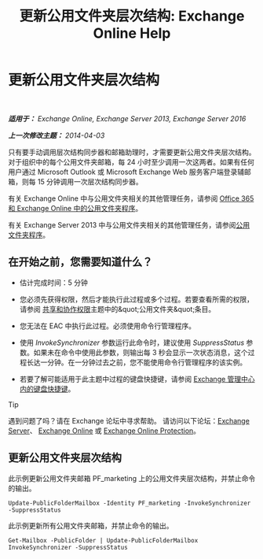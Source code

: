 ﻿---
title: '更新公用文件夹层次结构: Exchange Online Help'
TOCTitle: 更新公用文件夹层次结构
ms:assetid: a7b2fb51-0207-4d7d-938d-466ae110bb90
ms:mtpsurl: https://technet.microsoft.com/zh-cn/library/JJ945055(v=EXCHG.150)
ms:contentKeyID: 52061414
ms.date: 05/23/2018
mtps_version: v=EXCHG.150
ms.translationtype: MT
---

# 更新公用文件夹层次结构

 

_**适用于：** Exchange Online, Exchange Server 2013, Exchange Server 2016_

_**上一次修改主题：** 2014-04-03_

只有要手动调用层次结构同步器和邮箱助理时，才需要更新公用文件夹层次结构。对于组织中的每个公用文件夹邮箱，每 24 小时至少调用一次这两者。如果有任何用户通过 Microsoft Outlook 或 Microsoft Exchange Web 服务客户端登录辅邮箱，则每 15 分钟调用一次层次结构同步器。

有关 Exchange Online 中与公用文件夹相关的其他管理任务，请参阅 [Office 365 和 Exchange Online 中的公用文件夹程序](https://technet.microsoft.com/zh-cn/library/jj966272\(v=exchg.150\))。

有关 Exchange Server 2013 中与公用文件夹相关的其他管理任务，请参阅[公用文件夹程序](public-folder-procedures-exchange-2013-help.md)。

## 在开始之前，您需要知道什么？

  - 估计完成时间：5 分钟

  - 您必须先获得权限，然后才能执行此过程或多个过程。若要查看所需的权限，请参阅 [共享和协作权限](sharing-and-collaboration-permissions-exchange-2013-help.md)主题中的\&quot;公用文件夹\&quot;条目。

  - 您无法在 EAC 中执行此过程。必须使用命令行管理程序。

  - 使用 *InvokeSynchronizer* 参数运行此命令时，建议使用 *SuppressStatus* 参数。如果未在命令中使用此参数，则输出每 3 秒会显示一次状态消息，这个过程长达一分钟。在一分钟过去之前，您不能使用命令行管理程序的该实例。

  - 若要了解可能适用于此主题中过程的键盘快捷键，请参阅 [Exchange 管理中心内的键盘快捷键](keyboard-shortcuts-in-the-exchange-admin-center-exchange-online-protection-help.md)。

> [!tip]
> 遇到问题了吗？请在 Exchange 论坛中寻求帮助。 请访问以下论坛：<a href="https://go.microsoft.com/fwlink/p/?linkid=60612">Exchange Server</a>、 <a href="https://go.microsoft.com/fwlink/p/?linkid=267542">Exchange Online</a> 或 <a href="https://go.microsoft.com/fwlink/p/?linkid=285351">Exchange Online Protection</a>。


## 更新公用文件夹层次结构

此示例更新公用文件夹邮箱 PF\_marketing 上的公用文件夹层次结构，并禁止命令的输出。

    Update-PublicFolderMailbox -Identity PF_marketing -InvokeSynchronizer -SuppressStatus

此示例更新所有公用文件夹邮箱，并禁止命令的输出。

    Get-Mailbox -PublicFolder | Update-PublicFolderMailbox InvokeSynchronizer -SuppressStatus

